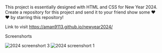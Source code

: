 This project is essentially designed with HTML and CSS for New Year 2024. Create a repository for this project and send it to your friend
show some ❤❤ by starring this repository!

Link to visit https://aman9113.github.io/newyear2024/

Screenshorts 

![2024 screenshort 3](https://github.com/aman9113/newyear2024/assets/92121302/bcd263a6-e2e8-4ecd-b073-c47cdd27485d)
![2024 screenshort 1](https://github.com/aman9113/newyear2024/assets/92121302/15d4f44d-645c-4422-bd6d-f0f0bfecb218)
